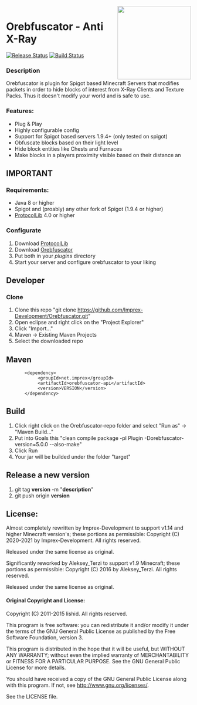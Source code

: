<img align="right" src="https://user-images.githubusercontent.com/8127996/90168671-bb49c780-dd9d-11ea-989d-479f8c1f3ea3.png" height="200" width="200">

# Orebfuscator - Anti X-Ray
[![Release Status](https://github.com/Imprex-Development/Orebfuscator/workflows/Releases/badge.svg)](https://github.com/Imprex-Development/Orebfuscator/releases/latest) [![Build Status](https://github.com/Imprex-Development/Orebfuscator/workflows/Build/badge.svg)](https://github.com/Imprex-Development/Orebfuscator/actions?query=workflow%3ABuild)

### Description
Orebfuscator is plugin for Spigot based Minecraft Servers that modifies packets in order to hide blocks of interest from X-Ray Clients and Texture Packs. Thus it doesn't modify your world and is safe to use.

### Features:
* Plug & Play
* Highly configurable config
* Support for Spigot based servers 1.9.4+ (only tested on spigot)
* Obfuscate blocks based on their light level
* Hide block entities like Chests and Furnaces
* Make blocks in a players proximity visible based on their distance an

## IMPORTANT

### Requirements:
- Java 8 or higher
- Spigot and (proably) any other fork of Spigot (1.9.4 or higher)
- [ProtocolLib](https://www.spigotmc.org/resources/protocollib.1997) 4.0 or higher

### Configurate
1. Download [ProtocolLib](https://github.com/dmulloy2/ProtocolLib/releases)
2. Download [Orebfuscator](https://github.com/Imprex-Development/Orebfuscator/releases)
3. Put both in your *plugins* directory
4. Start your server and configure orebfuscator to your liking

## Developer

### Clone
1. Clone this repo "git clone https://github.com/Imprex-Development/Orebfuscator.git"
2. Open eclipse and right click on the "Project Explorer"
3. Click "Import..."
4. Maven -> Existing Maven Projects
5. Select the downloaded repo

## Maven
```maven
       <dependency>
            <groupId>net.imprex</groupId>
            <artifactId>orebfuscator-api</artifactId>
            <version>VERSION</version>
       </dependency>
```

## Build
1. Click right click on the Orebfuscator-repo folder and select "Run as" -> "Maven Build..."
2. Put into Goals this "clean compile package -pl Plugin -Dorebfuscator-version=5.0.0 --also-make"
3. Click Run
4. Your jar will be builded under the folder "target"

## Release a new version
1. git tag **version** -m "**description**"
2. git push origin **version**

## License:

Almost completely rewritten by Imprex-Development to support v1.14 and higher Minecraft version's; these portions as permissible:
Copyright (C) 2020-2021 by Imprex-Development. All rights reserved.

Released under the same license as original.

Significantly reworked by Aleksey_Terzi to support v1.9 Minecraft; these portions as permissible:
Copyright (C) 2016 by Aleksey_Terzi. All rights reserved.

Released under the same license as original.

#### Original Copyright and License:

Copyright (C) 2011-2015 lishid.  All rights reserved.

This program is free software: you can redistribute it and/or modify
it under the terms of the GNU General Public License as published by
the Free Software Foundation,  version 3.

This program is distributed in the hope that it will be useful,
but WITHOUT ANY WARRANTY; without even the implied warranty of
MERCHANTABILITY or FITNESS FOR A PARTICULAR PURPOSE.  See the
GNU General Public License for more details.

You should have received a copy of the GNU General Public License
along with this program. If not, see <http://www.gnu.org/licenses/>.

See the LICENSE file.
